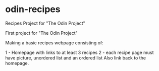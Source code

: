 # odin-recipes
Recipes Project for "The Odin Project"

First project for "The Odin Project" 

Making a basic recipes webpage consisting of:

1 - Homepage with links to at least 3 recipes
2 - each recipe page must have picture, unordered list and an ordered list
    Also link back to the homepage.
